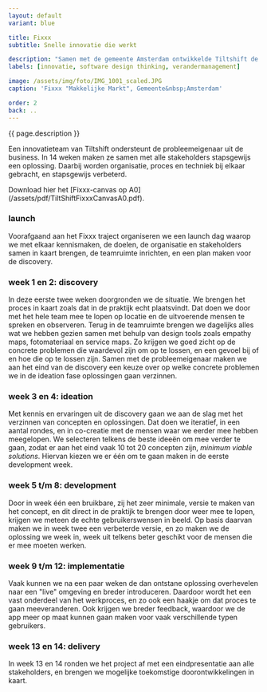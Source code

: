 ```yaml
---
layout: default
variant: blue

title: Fixxx
subtitle: Snelle innovatie die werkt

description: "Samen met de gemeente Amsterdam ontwikkelde Tiltshift de Fixxx methode voor snelle innovatie. Deze aanpak is kort, praktisch en gebaseerd op software design thinking. Het is opgebouwd uit een aantal vaste onderdelen: launch, discovery, ideation, development, implementatie en delivery."
labels: [innovatie, software design thinking, verandermanagement]

image: /assets/img/foto/IMG_1001_scaled.JPG
caption: 'Fixxx "Makkelijke Markt", Gemeente&nbsp;Amsterdam'

order: 2
back: ..
---
```

{{ page.description }}


Een innovatieteam van Tiltshift ondersteunt de probleemeigenaar uit de business. In 14 weken maken ze samen met alle stakeholders stapsgewijs een oplossing. Daarbij worden organisatie, proces en techniek bij elkaar gebracht, en stapsgewijs verbeterd.

<div class="article-image" style="background-image: url(/assets/img/foto/FixxxMethode-canvas.jpg)">
</div>
Download hier het [Fixxx-canvas op A0](/assets/pdf/TiltShiftFixxxCanvasA0.pdf).

### launch

Voorafgaand aan het Fixxx traject organiseren we een launch dag waarop we met elkaar kennismaken, de doelen, de organisatie en stakeholders samen in kaart brengen, de teamruimte inrichten, en een plan maken voor de discovery.

### week 1 en 2: discovery

In deze eerste twee weken doorgronden we de situatie. We brengen het proces in kaart zoals dat in de praktijk echt plaatsvindt. Dat doen we door met het hele team mee te lopen op locatie en de uitvoerende mensen te spreken en observeren. Terug in de teamruimte brengen we dagelijks alles wat we hebben gezien samen met behulp van design tools zoals empathy maps, fotomateriaal en service maps. Zo krijgen we goed zicht op de concrete problemen die waardevol zijn om op te lossen, en een gevoel bij of en hoe die op te lossen zijn. Samen met de probleemeigenaar maken we aan het eind van de discovery een keuze over op welke concrete problemen we in de ideation fase oplossingen gaan verzinnen.

### week 3 en 4: ideation

Met kennis en ervaringen uit de discovery gaan we aan de slag met het verzinnen van concepten en oplossingen. Dat doen we iteratief, in een aantal rondes, en in co-creatie met de mensen waar we eerder mee hebben meegelopen. We selecteren telkens de beste ideeën om mee verder te gaan, zodat er aan het eind vaak 10 tot 20 concepten zijn, <em>minimum viable solutions</em>. Hiervan kiezen we er één om te gaan maken in de eerste development week.

<div class="article-image" style="background-image: url(/assets/img/foto/FixxxMethode-makkelijkemarkt.jpg)">
    <div class="slope"></div>
    <div class="slope slope--flip"></div>
</div>

### week 5 t/m 8: development

Door in week één een bruikbare, zij het zeer minimale, versie te maken van het concept, en dit direct in de praktijk te brengen door weer mee te lopen, krijgen we meteen de echte gebruikerswensen in beeld. Op basis daarvan maken we in week twee een verbeterde versie, en zo maken we de oplossing we week in, week uit telkens beter geschikt voor de mensen die er mee moeten werken.

### week 9 t/m 12: implementatie

Vaak kunnen we na een paar weken de dan ontstane oplossing overhevelen naar een "live" omgeving en breder introduceren. Daardoor wordt het een vast onderdeel van het werkproces, en zo ook een haakje om dat proces te gaan meeveranderen. Ook krijgen we breder feedback, waardoor we de app meer op maat kunnen gaan maken voor vaak verschillende typen gebruikers.

### week 13 en 14: delivery

In week 13 en 14 ronden we het project af met een eindpresentatie aan alle stakeholders, en brengen we mogelijke toekomstige doorontwikkelingen in kaart.
